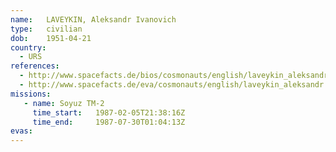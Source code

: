 ```yaml
---
name:	LAVEYKIN, Aleksandr Ivanovich 
type:	civilian
dob:	1951-04-21
country:
  - URS
references:
  - http://www.spacefacts.de/bios/cosmonauts/english/laveykin_aleksandr.htm
  - http://www.spacefacts.de/eva/cosmonauts/english/laveykin_aleksandr.htm
missions:
   - name: Soyuz TM-2
     time_start:   1987-02-05T21:38:16Z
     time_end:     1987-07-30T01:04:13Z
evas:
---
```

